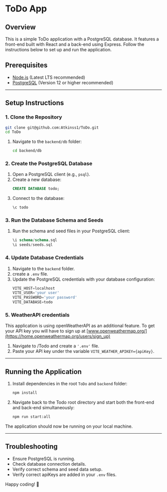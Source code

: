 # ToDo App

## Overview
This is a simple ToDo application with a PostgreSQL database. It features a front-end built with React and a back-end using Express. Follow the instructions below to set up and run the application.

## Prerequisites
- [Node.js](https://nodejs.org/) (Latest LTS recommended)
- [PostgreSQL](https://www.postgresql.org/) (Version 12 or higher recommended)

---

## Setup Instructions

### 1. Clone the Repository
```bash
git clone git@github.com:Atkinss1/ToDo.git
cd ToDo
```

1. Navigate to the `backend/db` folder:
   ```bash
   cd backend/db
   ```

### 2. Create the PostgreSQL Database
1. Open a PostgreSQL client (e.g., `psql`).
2. Create a new database:
   ```sql
   CREATE DATABASE todo;
   ```
3. Connect to the database:
   ```sql
   \c todo
   ```

### 3. Run the Database Schema and Seeds

1. Run the schema and seed files in your PostgreSQL client:
   ```sql
   \i schema/schema.sql
   \i seeds/seeds.sql
   ```

### 4. Update Database Credentials
1. Navigate to the `backend` folder.
2. create a `.env` file.
3. Update the PostgreSQL credentials with your database configuration:
   ```javascript
   VITE_HOST=localhost
   VITE_USER='your user'
   VITE_PASSWORD='your password'
   VITE_DATABASE=todo
   ```

### 5. WeatherAPI credentials

This application is using openWeatherAPI as an additional feature. To get your API key
you will have to sign up at [www.openweathermap.org/](https://home.openweathermap.org/users/sign_up)

1. Navigate to /Todo and create a `'.env'` file.
2. Paste your API key under the variable `VITE_WEATHER_APIKEY={apiKey}`.

---

## Running the Application
1. Install dependencies in the root `ToDo` and `backend` folder:
   ```bash
   npm install
   ```

2. Navigate back to the Todo root directory and start both the front-end and back-end simultaneously:
   ```bash
   npm run start:all
   ```

The application should now be running on your local machine.

---

## Troubleshooting
- Ensure PostgreSQL is running.
- Check database connection details.
- Verify correct schema and seed data setup.
- Verify correct apiKeys are added in your `.env` files.

Happy coding! 🚀

